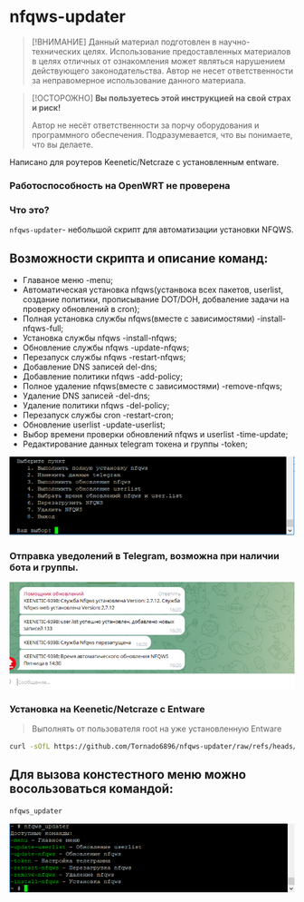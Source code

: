 # nfqws-updater

> [!ВНИМАНИЕ]
> Данный материал подготовлен в научно-технических целях.
> Использование предоставленных материалов в целях отличных от ознакомления может являться нарушением действующего законодательства.
> Автор не несет ответственности за неправомерное использование данного материала.

> [!ОСТОРОЖНО]
> **Вы пользуетесь этой инструкцией на свой страх и риск!**
> 
> Автор не несёт ответственности за порчу оборудования и программного обеспечения.
> Подразумевается, что вы понимаете, что вы делаете.
> 
Написано для роутеров Keenetic/Netcraze с установленным entware.
### Работоспособность на OpenWRT не проверена

### Что это?

`nfqws-updater`- небольшой скрипт для автоматизации установки NFQWS.
## Возможности скрипта и описание команд:
 - Главаное меню -menu;
 - Автоматическая установка nfqws(устанвока всех пакетов, userlist, создание политики, прописывание DOT/DOH, добваление задачи на проверку обновлений в cron);
 - Полная установка службы nfqws(вместе с зависимостями) -install-nfqws-full; 
 - Установка службы nfqws -install-nfqws;
 - Обновление службы nfqws -update-nfqws;
 - Перезапуск службы nfqws -restart-nfqws; 
 - Добавление DNS записей del-dns;
 - Добавление политики nfqws -add-policy; 
 - Полное удаление nfqws(вместе с зависимостями) -remove-nfqws;
 - Удаление DNS записей -del-dns;
 - Удаление политики nfqws -del-policy;
 - Перезапуск службы cron -restart-cron;
 - Обновление userlist -update-userlist;
 - Выбор времени проверки обновлений nfqws и userlist -time-update;
 - Редактирование данных telegram токена и группы -token;
  
        
  <p align="left">
  <a href="https://github.com/Tornado6896/nfqws-updater/blob/main/nfqws_menu.png" target="_blank" rel="noopener noreferrer">
    <picture>
      <source media="https://github.com/Tornado6896/nfqws-updater/blob/main/nfqws_menu.png">
      <img src="https://github.com/Tornado6896/nfqws-updater/blob/main/nfqws_menu.png">
    </picture>
  </a>
</p>

### Отправка уведолений в Telegram, возможна при наличии бота и группы.

  <p align="left">
  <a href="https://github.com/Tornado6896/nfqws-updater/blob/main/tg.png" target="_blank" rel="noopener noreferrer">
    <picture>
      <source media="https://github.com/Tornado6896/nfqws-updater/blob/main/tg.png">
      <img src="https://github.com/Tornado6896/nfqws-updater/blob/main/tg.png">
    </picture>
  </a>
</p>


### Установка на Keenetic/Netcraze с Entware

>  Выполнять от пользователя root на уже установленную Entware

```bash
curl -sOfL https://github.com/Tornado6896/nfqws-updater/raw/refs/heads/main/_i.sh && chmod +x ./_i.sh && ./_i.sh
```


## Для вызова констестного меню можно восользоваться командой:

```bash
nfqws_updater
```
<p align="left">
  <a href="https://github.com/Tornado6896/nfqws-updater/blob/main/nfqws_help.png" target="_blank" rel="noopener noreferrer">
    <picture>
      <source media="https://github.com/Tornado6896/nfqws-updater/blob/main/nfqws_help.png">
      <img src="https://github.com/Tornado6896/nfqws-updater/blob/main/nfqws_help.png">
    </picture>
  </a>
</p>
